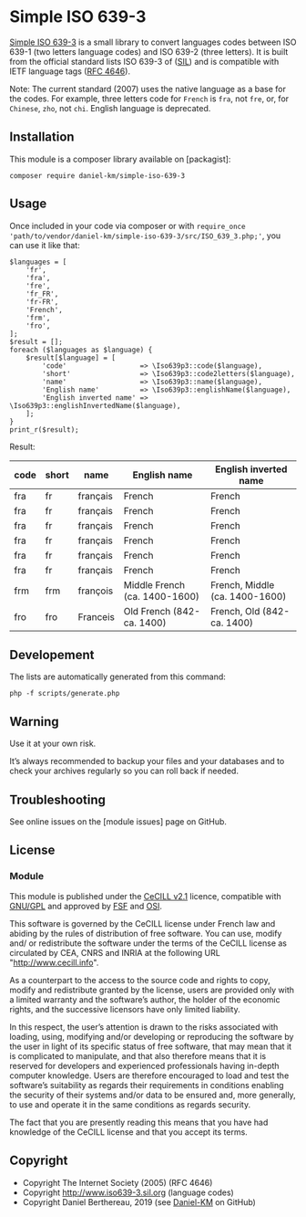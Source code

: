 Simple ISO 639-3
================

[Simple ISO 639-3] is a small library to convert languages codes between ISO 639-1
(two letters language codes) and ISO 639-2 (three letters). It is built from the
official standard lists ISO 639-3 of ([SIL]) and is compatible with IETF
language tags ([RFC 4646]).

Note: The current standard (2007) uses the native language as a base for the
codes. For example, three letters code for `French` is `fra`, not `fre`, or, for
`Chinese`, `zho`, not `chi`. English language is deprecated.


Installation
------------

This module is a composer library available on [packagist]:

```
composer require daniel-km/simple-iso-639-3
```


Usage
-----

Once included in your code via composer or with `require_once 'path/to/vendor/daniel-km/simple-iso-639-3/src/ISO_639_3.php;'`,
you can use it like that:

```
$languages = [
    'fr',
    'fra',
    'fre',
    'fr_FR',
    'fr-FR',
    'French',
    'frm',
    'fro',
];
$result = [];
foreach ($languages as $language) {
    $result[$language] = [
        'code'                  => \Iso639p3::code($language),
        'short'                 => \Iso639p3::code2letters($language),
        'name'                  => \Iso639p3::name($language),
        'English name'          => \Iso639p3::englishName($language),
        'English inverted name' => \Iso639p3::englishInvertedName($language),
    ];
}
print_r($result);
```

Result:

| code | short | name     | English name                  | English inverted name          |
|------|-------|----------|-------------------------------|--------------------------------|
| fra  | fr    | français | French                        | French                         |
| fra  | fr    | français | French                        | French                         |
| fra  | fr    | français | French                        | French                         |
| fra  | fr    | français | French                        | French                         |
| fra  | fr    | français | French                        | French                         |
| fra  | fr    | français | French                        | French                         |
| frm  | frm   | françois | Middle French (ca. 1400-1600) | French, Middle (ca. 1400-1600) |
| fro  | fro   | Franceis | Old French (842-ca. 1400)     | French, Old (842-ca. 1400)     |


Developement
------------

The lists are automatically generated from this command:

```
php -f scripts/generate.php
```


Warning
-------

Use it at your own risk.

It’s always recommended to backup your files and your databases and to check
your archives regularly so you can roll back if needed.


Troubleshooting
---------------

See online issues on the [module issues] page on GitHub.


License
-------

### Module

This module is published under the [CeCILL v2.1] licence, compatible with
[GNU/GPL] and approved by [FSF] and [OSI].

This software is governed by the CeCILL license under French law and abiding by
the rules of distribution of free software. You can use, modify and/ or
redistribute the software under the terms of the CeCILL license as circulated by
CEA, CNRS and INRIA at the following URL "http://www.cecill.info".

As a counterpart to the access to the source code and rights to copy, modify and
redistribute granted by the license, users are provided only with a limited
warranty and the software’s author, the holder of the economic rights, and the
successive licensors have only limited liability.

In this respect, the user’s attention is drawn to the risks associated with
loading, using, modifying and/or developing or reproducing the software by the
user in light of its specific status of free software, that may mean that it is
complicated to manipulate, and that also therefore means that it is reserved for
developers and experienced professionals having in-depth computer knowledge.
Users are therefore encouraged to load and test the software’s suitability as
regards their requirements in conditions enabling the security of their systems
and/or data to be ensured and, more generally, to use and operate it in the same
conditions as regards security.

The fact that you are presently reading this means that you have had knowledge
of the CeCILL license and that you accept its terms.


Copyright
---------

* Copyright The Internet Society (2005) (RFC 4646)
* Copyright http://www.iso639-3.sil.org (language codes)
* Copyright Daniel Berthereau, 2019 (see [Daniel-KM] on GitHub)


[Simple ISO 639-3]: https://github.com/Daniel-KM/Simple-ISO-639-3
[SIL]: http://www.iso639-3.sil.org/
[RFC 4646]: https://tools.ietf.org/html/rfc4646
[issues]: https://github.com/Daniel-KM/Simple-ISO-639-3/issues
[CeCILL v2.1]: https://www.cecill.info/licences/Licence_CeCILL_V2.1-en.html
[GNU/GPL]: https://www.gnu.org/licenses/gpl-3.0.html
[FSF]: https://www.fsf.org
[OSI]: http://opensource.org
[Daniel-KM]: https://github.com/Daniel-KM "Daniel Berthereau"
